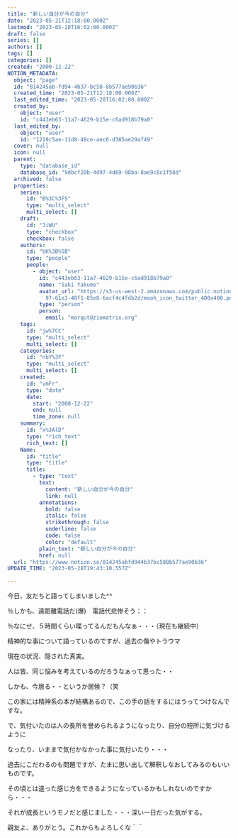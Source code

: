 ```yaml
---
title: "新しい自分が今の自分"
date: "2023-05-21T12:18:00.000Z"
lastmod: "2023-05-28T16:02:00.000Z"
draft: false
series: []
authors: []
tags: []
categories: []
created: "2000-12-22"
NOTION_METADATA:
  object: "page"
  id: "814245ab-fd94-4b37-bc58-8b577ae90b36"
  created_time: "2023-05-21T12:18:00.000Z"
  last_edited_time: "2023-05-28T16:02:00.000Z"
  created_by:
    object: "user"
    id: "c443eb63-11a7-4629-b15e-c6ad918b79a0"
  last_edited_by:
    object: "user"
    id: "1219c5ae-11d8-48ce-aec6-d385ae29af49"
  cover: null
  icon: null
  parent:
    type: "database_id"
    database_id: "9dbcf20b-4d97-4d69-98ba-8ae9c8c1f58d"
  archived: false
  properties:
    series:
      id: "B%3C%3FS"
      type: "multi_select"
      multi_select: []
    draft:
      id: "JiWU"
      type: "checkbox"
      checkbox: false
    authors:
      id: "bK%3B%5B"
      type: "people"
      people:
        - object: "user"
          id: "c443eb63-11a7-4629-b15e-c6ad918b79a0"
          name: "Saki Yakumo"
          avatar_url: "https://s3-us-west-2.amazonaws.com/public.notion-static.com/3ad1c4\
            97-61e1-48f1-85e8-6acf4c4fdb2d/maoh_icon_twitter_400x400.png"
          type: "person"
          person:
            email: "marqut@ziomatrix.org"
    tags:
      id: "jw%7CC"
      type: "multi_select"
      multi_select: []
    categories:
      id: "nbY%3F"
      type: "multi_select"
      multi_select: []
    created:
      id: "vmFr"
      type: "date"
      date:
        start: "2000-12-22"
        end: null
        time_zone: null
    summary:
      id: "x%3AlD"
      type: "rich_text"
      rich_text: []
    Name:
      id: "title"
      type: "title"
      title:
        - type: "text"
          text:
            content: "新しい自分が今の自分"
            link: null
          annotations:
            bold: false
            italic: false
            strikethrough: false
            underline: false
            code: false
            color: "default"
          plain_text: "新しい自分が今の自分"
          href: null
  url: "https://www.notion.so/814245abfd944b37bc588b577ae90b36"
UPDATE_TIME: "2023-05-28T19:43:10.557Z"

---
```

<link rel="stylesheet" href="https://cdn.jsdelivr.net/npm/katex@0.16.2/dist/katex.min.css" integrity="sha384-bYdxxUwYipFNohQlHt0bjN/LCpueqWz13HufFEV1SUatKs1cm4L6fFgCi1jT643X" crossorigin="anonymous">


今日、友だちと語ってしまいました^^


％しかも、遠距離電話だ(爆)　電話代悲惨そう：：


％なにせ、５時間くらい喋ってるんだもんなぁ・・・（現在も継続中）


精神的な事について語っているのですが、過去の傷やトラウマ


現在の状況、隠された真実。


人は皆、同じ悩みを考えているのだろうなぁって思った・・


しかも、今居る・・というか居候？（笑


この家には精神系の本が結構あるので、この手の話をするにはうってつけなんですな。


で、気付いたのは人の長所を誉められるようになったり、自分の短所に気づけるように


なったり、いままで気付かなかった事に気付いたり・・・


過去にこだわるのも問題ですが、たまに思い出して解釈しなおしてみるのもいいものです。


その頃とは違った感じ方をできるようになっているかもしれないのですから・・・


それが成長というモノだと感じました・・・深い一日だった気がする。


親友よ、ありがとう。これからもよろしくな＾＾


